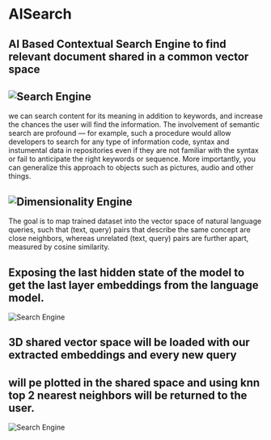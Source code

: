 # AISearch
## AI Based Contextual Search Engine to find relevant document shared in a common vector space
## ![Search Engine](https://github.com/Neerajcerebrum/AISearch/blob/develop/images/Search.png)

we can search content for its meaning in addition to keywords, and increase the chances the user will find the information. The involvement of semantic search are profound — for example, such a procedure would allow developers to search for any type of information code, syntax and instumental data in repositories even if they are not familiar with the syntax or fail to anticipate the right keywords or sequence. More importantly, you can generalize this approach to objects such as pictures, audio and other things.

## ![Dimensionality Engine](https://github.com/Neerajcerebrum/AISearch/blob/develop/images/Dimensionality.png)

The goal is to map trained dataset into the vector space of natural language queries, such that (text, query) pairs that describe the same concept are close neighbors, whereas unrelated (text, query) pairs are further apart, measured by cosine similarity.
<!-- 
##NLP text similarity, how it works and maths behind it
![Search Engine](https://github.com/Neerajcerebrum/AISearch/blob/develop/images/Brain.png) -->

## Exposing the last hidden state of the model to get the last layer embeddings from the language model.
![Search Engine](https://github.com/Neerajcerebrum/AISearch/blob/develop/images/model.png)

## 3D shared vector space will be loaded with our extracted embeddings and every new query
## will pe plotted in the shared space and using knn top 2 nearest neighbors will be returned to the user.   
![Search Engine](https://github.com/Neerajcerebrum/AISearch/blob/develop/images/se.png)